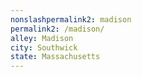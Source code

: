 ```yaml
---
﻿nonslashpermalink2: madison
permalink2: /madison/
alley: Madison
city: Southwick
state: Massachusetts
---
```

